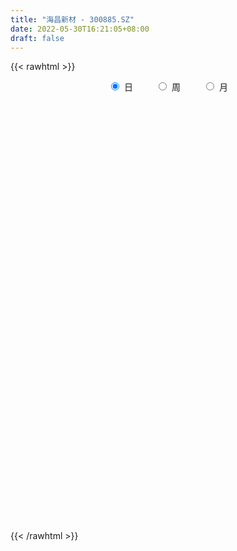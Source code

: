```yaml
---
title: "海昌新材 - 300885.SZ"
date: 2022-05-30T16:21:05+08:00
draft: false
---
```

{{< rawhtml >}}
    <div style="text-align: center">
        <label style="padding: 1rem;"><input style="margin-right: .5rem" type="radio" name="period" value="D" checked onclick="period_change(this)">日</label>
        <label style="padding: 1rem;"><input style="margin-right: .5rem" type="radio" name="period" value="W" onclick="period_change(this)">周</label>
        <label style="padding: 1rem;"><input style="margin-right: .5rem" type="radio" name="period" value="M" onclick="period_change(this)">月</label>
    </div>
    <div id="chart" style="height: 700px;"></div> 
    <script type="text/javascript">
        const D_v = [14914.97,15787.41,16368.07,21663.5,17522.64,21451.45,17972.42,21485.92,16282.93,19295.97,27379.12,45203.94,29227.22,25238.46,28874.88,41497.14,49296.21,49537.22,29734.56,65681.67,73199.0,46061.18,34445.62,112999.02,125122.51,67112.98,58809.9,66452.61,45857.03,43021.6,43571.71,33113.85,22261.9,38780.51,51759.97,35755.4,25607.77,27613.61,32249.36,18952.71,31758.5,19285.97,16812.59,14450.18,17725.01,33705.54,40111.17,21347.06,22007.6,15660.51,14227.4,22346.63,29008.56,25446.91,22896.51,46798.9,26299.6,24247.98,46588.21,54953.46,34058.71,41152.25,31411.61,39783.92,32065.9,50517.1,55456.4,68469.55,46825.72,64407.11,41790.1,33932.44,37266.27,30566.93,24138.6,18031.75,25904.43,36992.71,31867.02,26237.44,25905.47,20400.62,43603.27,16257.01,15376.0,19503.92,21238.1,21346.47,12796.96,12525.67,19370.85,10099.4,13577.4,7692.8,10257.09,10990.41,8966.8,8299.5,9261.97,8739.5,6821.81,8505.69,10796.38,8837.58,6394.14,9001.4,27793.74,19304.3,16060.0,7437.1,8668.9,11185.4,13948.9,14254.88,18604.41,14548.72,17860.74,16897.52,17422.21,24021.3,33854.3,21092.31,13329.62,15678.65,48503.12,40768.05,35703.89,69827.55,40489.21,25223.65,24271.13,21894.7,21862.8,30641.93,17565.47,19275.27,17315.57,11942.3,13279.6,10758.9,13314.8,15827.94,19329.27,12817.8,18028.24,11689.73,9775.97,6824.49,16379.41,14092.85,8325.65,7471.8,8324.38,10133.43,7066.8,13069.1,11026.8,8556.43,10617.56,17530.05,12815.67,9850.25,8756.18,17040.98,13142.2,15409.73,20969.7,19640.27,9337.15,6154.98,11104.02,5340.51,8648.75,8304.7,7698.01,7456.65,6266.64,6603.62,6230.74,4528.5,3837.03,4740.5,7244.35,3758.28,5072.42,6619.7,6818.84,11535.41,6352.04,6497.0,6208.8,4421.9,4679.9,3962.64,5672.24,8111.8,8348.8,5372.7,6333.2,4389.91,9539.9,9010.3,9027.81,4731.43,86160.61,97523.37,64803.86,64857.02,73989.29,58127.91,74050.7,117914.74,139322.95,85283.07,59381.46,56977.73,49500.89,35036.4,24634.71,33197.8,19687.6,28336.06,40338.97,49716.87,40885.54,32366.47,40954.37,45011.9,51239.24,34229.04,38088.94,85056.98,85484.84,68088.18,45666.41,47136.18,55600.81,43215.37,56791.78,45233.43,36827.97,26033.66,22518.79,36396.43,39150.02,52467.81,23486.6,35039.11,25376.99,20384.56]
const D_histogram = [0.0,-0.0168159544,-0.0224346543,0.0021317394,0.0175023311,0.0254658083,0.0289110354,0.0066544504,0.0060713666,0.0266966075,0.0460646679,0.1211773332,0.1547487965,0.1829852787,0.1441349366,0.0904135887,0.0103128696,-0.0894918346,-0.1567650194,-0.1452383954,-0.1066310342,-0.1046571442,-0.1200976063,0.0391141971,0.1272495042,0.1326698302,0.1185319631,0.140948252,0.1085941021,0.1044584837,0.0421921688,-0.0282036242,-0.0639726356,-0.1143079722,-0.0850137218,-0.0783141554,-0.073185675,-0.0540574636,-0.0630080337,-0.0750200141,-0.1051639426,-0.1324784956,-0.1632483385,-0.1617092356,-0.1380872383,-0.0795050647,-0.0340005812,-0.0357343137,-0.0611090701,-0.0940310701,-0.0941586654,-0.0998093269,-0.0465204299,-0.0154426909,0.0109494326,0.056200331,0.0635909265,0.0822974014,0.1169859173,0.1642461472,0.1732148441,0.1905799708,0.1639105454,0.1284515689,0.1025916313,0.0138620017,0.0059906153,0.0576990992,0.0905446091,0.1332259955,0.132350842,0.103147322,0.0826217118,0.0254927796,-0.0419733398,-0.0825089348,-0.0941772435,-0.0768744933,-0.0908762391,-0.1146617341,-0.1388146432,-0.1391897912,-0.1850343352,-0.2105407027,-0.2071682424,-0.1896499603,-0.1892848852,-0.2062149525,-0.196660137,-0.1806154249,-0.1930263057,-0.1924111158,-0.2064228633,-0.1816063823,-0.1325679295,-0.0864684492,-0.0610614751,-0.0184887758,0.0222065242,0.031697532,0.0469768679,0.0522062633,0.0480439414,0.0380973851,0.0404293678,0.0552781214,0.1025884421,0.1037134754,0.0756014869,0.0691391696,0.0737153794,0.060443217,0.0802443633,0.0951887327,0.1122725372,0.1260677824,0.1456875012,0.1513557423,0.1418299512,0.1511962499,0.1862589669,0.1895355041,0.1877483483,0.158087553,0.1895040451,0.2002750003,0.2013348908,0.2460691856,0.2514605816,0.220506998,0.1767893255,0.1366285595,0.1109316529,0.043185421,-0.0169076747,-0.0837124256,-0.1375017542,-0.1602677267,-0.1720878122,-0.1721744076,-0.1687535936,-0.1463046031,-0.1112280881,-0.0860637385,-0.0925943444,-0.1099368352,-0.1093029254,-0.1045312762,-0.1219329337,-0.1466241371,-0.1502794507,-0.1305473651,-0.1123627572,-0.0850153905,-0.0589658367,-0.0245203226,-0.0113170591,0.0006755449,-0.0099976901,0.0221707305,0.0469714267,0.0599396176,0.0681594393,0.0693387669,0.0790318284,0.0601111113,0.0662686306,0.0203751492,-0.014397763,-0.0391897492,-0.0818576099,-0.095405122,-0.1261298563,-0.1084847613,-0.0782139098,-0.044922506,-0.0187260944,-0.0118493735,-0.015864573,-0.0117563857,-0.0085589687,0.0020498591,0.0082363167,0.0136244231,0.0239996577,0.0179482945,0.0293381134,0.0204462711,0.0251717719,0.0199519987,0.0284465331,0.0353648025,0.0331107464,0.026311831,0.0096153131,-0.0236506317,-0.0593138985,-0.0704987483,-0.0663661851,-0.0743516713,-0.1094597688,-0.103401307,-0.0890254424,-0.0641796831,0.085181514,0.1448398194,0.1958707151,0.2140005989,0.2607418416,0.2512021347,0.2163782112,0.2838316949,0.3048556065,0.2563015398,0.2132852463,0.1171092427,0.0654789222,-0.0148390761,-0.0667421647,-0.1405032285,-0.1769800428,-0.1792653689,-0.1665542572,-0.1300331875,-0.1432457085,-0.1587611441,-0.1312381418,-0.1057204282,-0.1633941481,-0.1630670805,-0.1786302441,-0.1516270955,-0.0894415184,-0.0778215456,-0.0785434054,-0.0516843143,-0.0343552818,-0.0289350326,0.001349841,0.0079762981,-0.0031441379,-0.0062907424,-0.0048983924,0.0062970045,0.0332463542,0.0188036939,0.0174221726,0.0146871836,0.0086610583,0.0059736847]
const D_fast = [0.0,-0.021019943,-0.0322473064,-0.007147978,0.0125981965,0.0269281258,0.0376011117,0.0170081393,0.0179428972,0.0452422899,0.0761265174,0.1815335159,0.2537921784,0.3277749803,0.3249583723,0.2938404216,0.2163179199,0.094140257,-0.0123241826,-0.0371071575,-0.0251575548,-0.0493479509,-0.0948128145,0.0741775381,0.1941252213,0.2327130048,0.2482081285,0.3058614804,0.3006558561,0.3226348586,0.2709165858,0.1934698868,0.1417077165,0.0627953868,0.0708362068,0.0579572343,0.0447892959,0.0504031414,0.0257005629,-0.005066421,-0.0615013352,-0.121935512,-0.1935174396,-0.2324056456,-0.2433054578,-0.2045995505,-0.1675952122,-0.1782625232,-0.2189145471,-0.2753443147,-0.2990115762,-0.3296145695,-0.2879557799,-0.2607387137,-0.231609232,-0.1723082508,-0.1490199237,-0.1097390985,-0.0458041032,0.0425176635,0.0947900714,0.1598001908,0.1741084018,0.1707623175,0.1705502877,0.0852861586,0.0789124259,0.1450456847,0.2005273469,0.2765152321,0.3087277891,0.3053110996,0.3054409173,0.25468518,0.1767257256,0.115562897,0.0803502774,0.0784344042,0.0417135987,-0.0107373298,-0.0695938997,-0.1047664955,-0.1968696233,-0.2750111665,-0.3234307668,-0.3533249748,-0.400281121,-0.4687649264,-0.5083751452,-0.5374842893,-0.5981517465,-0.6456393355,-0.7112567989,-0.7318419135,-0.715945443,-0.691463075,-0.6813214697,-0.6433709644,-0.5971240333,-0.5797086424,-0.5526850896,-0.5344041283,-0.526555465,-0.5269776749,-0.5145383503,-0.4858700663,-0.4129126351,-0.385859233,-0.3950708498,-0.3842483746,-0.36124332,-0.3594046782,-0.3195424411,-0.2808008884,-0.2356489496,-0.1903367588,-0.1342951648,-0.0907879881,-0.0648562914,-0.0176909302,0.0639365285,0.1145969418,0.1597468731,0.169607966,0.2484004693,0.3092401746,0.3606337879,0.466885379,0.5351419205,0.5593150863,0.5597947452,0.553791119,0.5558271256,0.4988772491,0.4345572347,0.3468243774,0.2586596103,0.195826706,0.1409846675,0.0978544703,0.0590868858,0.0449597256,0.0522292185,0.0558776335,0.0261984415,-0.0186282581,-0.0453200797,-0.0666812495,-0.1145661404,-0.1759133781,-0.2171385543,-0.23004331,-0.2399493914,-0.2338558724,-0.2225477777,-0.1942323443,-0.1838583455,-0.1716968553,-0.1848695128,-0.1471584096,-0.1106148568,-0.0826617615,-0.0574020799,-0.0388880606,-0.009437042,-0.0133299813,0.0093946957,-0.0314049984,-0.0697773513,-0.1043667749,-0.167499038,-0.2048978306,-0.2671550291,-0.2766311244,-0.2659137503,-0.243852973,-0.222338085,-0.2184237074,-0.2264050503,-0.2252359593,-0.2241782846,-0.213056992,-0.2048114551,-0.196017243,-0.179642094,-0.1812063836,-0.1624820363,-0.1662623108,-0.1552438671,-0.1554756406,-0.1398694729,-0.1241100028,-0.1180863724,-0.1183073301,-0.1326000196,-0.1717786223,-0.2222703638,-0.2510799007,-0.2635388837,-0.2901122877,-0.3525853275,-0.3723771925,-0.3802576885,-0.3714568499,-0.2008002743,-0.104932014,-0.0049334396,0.0666965939,0.1786232971,0.2318841238,0.2511547531,0.3895661606,0.4868039737,0.502325292,0.5126303101,0.4457316171,0.4104710272,0.3264432599,0.2578546301,0.1489677591,0.0682459342,0.0211442658,-0.0077831868,-0.0037704139,-0.052794362,-0.1080000837,-0.1132866167,-0.1141990103,-0.2127212672,-0.2531609697,-0.3133816943,-0.3242853196,-0.2844601221,-0.2922955357,-0.3126532469,-0.2987152343,-0.2899750223,-0.2917885312,-0.2611661974,-0.2525456657,-0.2644521362,-0.2691714264,-0.2690036745,-0.2562340264,-0.2209730882,-0.230714825,-0.2277408032,-0.2268039963,-0.230664857,-0.2318588094]
const D_slow = [0.0,-0.0042039886,-0.0098126522,-0.0092797173,-0.0049041346,0.0014623175,0.0086900763,0.0103536889,0.0118715306,0.0185456825,0.0300618494,0.0603561827,0.0990433819,0.1447897015,0.1808234357,0.2034268329,0.2060050503,0.1836320916,0.1444408368,0.1081312379,0.0814734794,0.0553091933,0.0252847917,0.035063341,0.0668757171,0.1000431746,0.1296761654,0.1649132284,0.1920617539,0.2181763749,0.2287244171,0.221673511,0.2056803521,0.1771033591,0.1558499286,0.1362713897,0.117974971,0.1044606051,0.0887085966,0.0699535931,0.0436626075,0.0105429836,-0.0302691011,-0.07069641,-0.1052182195,-0.1250944857,-0.133594631,-0.1425282095,-0.157805477,-0.1813132445,-0.2048529109,-0.2298052426,-0.2414353501,-0.2452960228,-0.2425586646,-0.2285085819,-0.2126108502,-0.1920364999,-0.1627900205,-0.1217284837,-0.0784247727,-0.03077978,0.0101978563,0.0423107486,0.0679586564,0.0714241568,0.0729218107,0.0873465855,0.1099827377,0.1432892366,0.1763769471,0.2021637776,0.2228192056,0.2291924004,0.2186990655,0.1980718318,0.1745275209,0.1553088976,0.1325898378,0.1039244043,0.0692207435,0.0344232957,-0.0118352881,-0.0644704638,-0.1162625244,-0.1636750145,-0.2109962358,-0.2625499739,-0.3117150082,-0.3568688644,-0.4051254408,-0.4532282198,-0.5048339356,-0.5502355312,-0.5833775135,-0.6049946258,-0.6202599946,-0.6248821885,-0.6193305575,-0.6114061745,-0.5996619575,-0.5866103917,-0.5745994063,-0.56507506,-0.5549677181,-0.5411481877,-0.5155010772,-0.4895727084,-0.4706723367,-0.4533875442,-0.4349586994,-0.4198478952,-0.3997868043,-0.3759896212,-0.3479214869,-0.3164045412,-0.2799826659,-0.2421437304,-0.2066862426,-0.1688871801,-0.1223224384,-0.0749385623,-0.0280014753,0.011520413,0.0588964243,0.1089651743,0.159298897,0.2208161934,0.2836813388,0.3388080883,0.3830054197,0.4171625596,0.4448954728,0.455691828,0.4514649094,0.430536803,0.3961613644,0.3560944327,0.3130724797,0.2700288778,0.2278404794,0.1912643286,0.1634573066,0.141941372,0.1187927859,0.0913085771,0.0639828458,0.0378500267,0.0073667933,-0.029289241,-0.0668591036,-0.0994959449,-0.1275866342,-0.1488404818,-0.163581941,-0.1697120217,-0.1725412864,-0.1723724002,-0.1748718227,-0.1693291401,-0.1575862834,-0.142601379,-0.1255615192,-0.1082268275,-0.0884688704,-0.0734410926,-0.0568739349,-0.0517801476,-0.0553795884,-0.0651770257,-0.0856414281,-0.1094927086,-0.1410251727,-0.168146363,-0.1876998405,-0.198930467,-0.2036119906,-0.206574334,-0.2105404772,-0.2134795736,-0.2156193158,-0.2151068511,-0.2130477719,-0.2096416661,-0.2036417517,-0.1991546781,-0.1918201497,-0.1867085819,-0.180415639,-0.1754276393,-0.168316006,-0.1594748054,-0.1511971188,-0.144619161,-0.1422153328,-0.1481279907,-0.1629564653,-0.1805811524,-0.1971726987,-0.2157606165,-0.2431255587,-0.2689758854,-0.291232246,-0.3072771668,-0.2859817883,-0.2497718335,-0.2008041547,-0.147304005,-0.0821185446,-0.0193180109,0.0347765419,0.1057344656,0.1819483673,0.2460237522,0.2993450638,0.3286223745,0.344992105,0.341282336,0.3245967948,0.2894709877,0.245225977,0.2004096348,0.1587710705,0.1262627736,0.0904513465,0.0507610604,0.017951525,-0.0084785821,-0.0493271191,-0.0900938892,-0.1347514502,-0.1726582241,-0.1950186037,-0.2144739901,-0.2341098415,-0.24703092,-0.2556197405,-0.2628534986,-0.2625160384,-0.2605219638,-0.2613079983,-0.2628806839,-0.264105282,-0.2625310309,-0.2542194424,-0.2495185189,-0.2451629758,-0.2414911799,-0.2393259153,-0.2378324941]
const D_data = [['2021-05-19', 13.0521, 13.2058, 13.0332, 13.4253],['2021-05-20', 13.2685, 12.9423, 12.8921, 13.2685],['2021-05-21', 12.9862, 13.005, 12.6098, 13.0772],['2021-05-24', 13.0489, 13.4253, 12.8607, 13.5414],['2021-05-25', 13.4253, 13.4253, 13.1838, 13.6261],['2021-05-26', 13.4881, 13.4128, 13.3312, 13.8959],['2021-05-27', 13.5194, 13.4097, 13.2936, 13.6543],['2021-05-28', 13.4159, 13.0521, 12.9046, 13.5414],['2021-05-31', 13.1744, 13.2685, 12.8764, 13.2685],['2021-06-01', 13.1587, 13.6041, 13.0427, 13.6449],['2021-06-02', 13.6951, 13.7296, 13.3312, 13.9429],['2021-06-03', 13.7484, 14.7585, 13.739, 15.3011],['2021-06-04', 14.4762, 14.655, 14.426, 15.0251],['2021-06-07', 14.655, 14.909, 14.5013, 15.1129],['2021-06-08', 14.9247, 14.1939, 14.0527, 15.0251],['2021-06-09', 14.193, 13.8779, 13.5991, 14.4173],['2021-06-10', 13.8052, 13.2537, 13.2477, 14.0294],['2021-06-11', 13.2537, 12.5144, 12.375, 13.387],['2021-06-15', 12.5507, 12.3932, 12.2962, 12.8356],['2021-06-16', 12.478, 13.1264, 12.3144, 13.6416],['2021-06-17', 13.3325, 13.5143, 13.1507, 14.1567],['2021-06-18', 13.0295, 13.0901, 12.9386, 13.2961],['2021-06-21', 12.981, 12.7507, 12.6113, 13.0598],['2021-06-22', 12.8477, 15.3021, 12.7568, 15.3021],['2021-06-23', 15.393, 15.1566, 14.9203, 16.1202],['2021-06-24', 15.3506, 14.49, 14.4233, 15.4233],['2021-06-25', 14.9445, 14.3385, 14.284, 15.1506],['2021-06-28', 14.2415, 14.9445, 13.9991, 15.193],['2021-06-29', 14.6657, 14.3567, 14.284, 14.7809],['2021-06-30', 14.3567, 14.7263, 14.3567, 15.2718],['2021-07-01', 14.8051, 13.9082, 13.7931, 15.0051],['2021-07-02', 13.787, 13.484, 13.3325, 14.0294],['2021-07-05', 13.4719, 13.6234, 13.3507, 13.787],['2021-07-06', 13.6719, 13.1628, 12.8719, 13.6719],['2021-07-07', 13.2113, 14.0476, 13.0901, 14.2052],['2021-07-08', 13.9022, 13.8173, 13.5628, 13.9022],['2021-07-09', 13.6719, 13.787, 13.6113, 14.0476],['2021-07-12', 13.8961, 13.9931, 13.6416, 14.0052],['2021-07-13', 13.9688, 13.6355, 13.4052, 13.9688],['2021-07-14', 13.5749, 13.4961, 13.3325, 13.7264],['2021-07-15', 13.3507, 13.0901, 12.6113, 13.3992],['2021-07-16', 13.0355, 12.878, 12.7871, 13.181],['2021-07-19', 12.878, 12.5568, 12.4962, 12.878],['2021-07-20', 12.3689, 12.7447, 12.3568, 12.8295],['2021-07-21', 12.9083, 12.9568, 12.7022, 13.0901],['2021-07-22', 12.9143, 13.5143, 12.9143, 13.5446],['2021-07-23', 13.9203, 13.5688, 12.9931, 14.0658],['2021-07-26', 13.1871, 13.0477, 12.9568, 13.4113],['2021-07-27', 12.9386, 12.6174, 12.575, 13.0901],['2021-07-28', 12.4477, 12.278, 11.9568, 12.6356],['2021-07-29', 12.3629, 12.4962, 12.2841, 12.6416],['2021-07-30', 12.3689, 12.3023, 12.0477, 12.5568],['2021-08-02', 12.2417, 13.078, 12.1508, 13.1871],['2021-08-03', 12.9446, 12.9689, 12.9446, 13.3264],['2021-08-04', 12.9689, 13.0295, 12.9143, 13.2598],['2021-08-05', 13.078, 13.4537, 13.078, 14.2355],['2021-08-06', 13.1628, 13.1386, 12.9689, 13.387],['2021-08-09', 13.0355, 13.381, 12.8901, 13.3931],['2021-08-10', 13.2416, 13.781, 13.2416, 14.1021],['2021-08-11', 13.7022, 14.2537, 13.7022, 14.3021],['2021-08-12', 14.2173, 14.0476, 13.8537, 14.3021],['2021-08-13', 13.8961, 14.3627, 13.7567, 14.5142],['2021-08-16', 14.4476, 13.9264, 13.9203, 14.5082],['2021-08-17', 13.9385, 13.7688, 13.7567, 14.5264],['2021-08-18', 13.781, 13.8234, 13.4476, 14.0961],['2021-08-19', 13.7628, 12.781, 12.575, 13.8113],['2021-08-20', 12.775, 13.5507, 12.5144, 14.2173],['2021-08-23', 13.7749, 14.4536, 13.5931, 14.6718],['2021-08-24', 14.4536, 14.5203, 14.2718, 14.7263],['2021-08-25', 14.4052, 14.9566, 14.2052, 15.1324],['2021-08-26', 14.8839, 14.6536, 14.4718, 15.0294],['2021-08-27', 14.4839, 14.3385, 14.1264, 14.69],['2021-08-30', 14.4173, 14.4173, 13.9143, 14.7324],['2021-08-31', 14.2294, 13.8234, 13.6052, 14.29],['2021-09-01', 13.9809, 13.381, 13.1871, 13.9809],['2021-09-02', 13.3931, 13.4052, 13.2295, 13.7385],['2021-09-03', 13.4719, 13.581, 13.3749, 13.9991],['2021-09-06', 13.587, 13.9143, 12.775, 13.9264],['2021-09-07', 13.6961, 13.484, 13.3325, 13.9385],['2021-09-08', 13.5325, 13.1931, 13.1325, 13.684],['2021-09-09', 13.1264, 12.9689, 12.775, 13.1507],['2021-09-10', 12.9507, 13.0961, 12.8477, 13.4658],['2021-09-13', 12.878, 12.272, 12.1205, 12.8962],['2021-09-14', 12.272, 12.1689, 12.1508, 12.381],['2021-09-15', 12.2659, 12.2901, 12.1265, 12.4477],['2021-09-16', 12.2901, 12.3447, 12.278, 12.8234],['2021-09-17', 12.3507, 11.9992, 11.9629, 12.4538],['2021-09-22', 11.8841, 11.5447, 11.4538, 11.8841],['2021-09-23', 11.5447, 11.6538, 11.4538, 11.6962],['2021-09-24', 11.6538, 11.6053, 11.5872, 11.872],['2021-09-27', 11.6114, 11.0539, 10.9387, 11.6175],['2021-09-28', 11.0539, 10.969, 10.9205, 11.1387],['2021-09-29', 10.969, 10.5206, 10.5145, 10.969],['2021-09-30', 10.5569, 10.8054, 10.5569, 10.9387],['2021-10-08', 10.866, 11.1023, 10.866, 11.169],['2021-10-11', 11.1629, 11.1508, 10.872, 11.3387],['2021-10-12', 11.1811, 10.9387, 10.7084, 11.1811],['2021-10-13', 10.9751, 11.2175, 10.8963, 11.266],['2021-10-14', 11.2175, 11.3326, 11.1023, 11.4235],['2021-10-15', 11.2114, 11.0114, 10.9993, 11.3326],['2021-10-18', 11.0114, 11.0963, 10.8599, 11.1084],['2021-10-19', 11.0963, 10.9811, 10.9508, 11.2054],['2021-10-20', 11.0599, 10.8236, 10.7024, 11.0599],['2021-10-21', 10.8842, 10.666, 10.5751, 10.8842],['2021-10-22', 10.666, 10.7508, 10.6054, 10.7751],['2021-10-25', 10.8054, 10.9145, 10.5812, 10.9205],['2021-10-26', 10.9084, 11.4781, 10.8599, 11.4841],['2021-10-27', 11.4841, 11.0417, 10.9751, 11.5023],['2021-10-28', 11.0296, 10.6054, 10.5812, 11.1872],['2021-10-29', 10.5751, 10.7751, 10.5327, 10.8296],['2021-11-01', 10.7508, 10.9023, 10.7508, 11.0175],['2021-11-02', 10.9023, 10.6478, 10.6054, 11.0296],['2021-11-03', 10.6054, 11.0781, 10.6054, 11.1266],['2021-11-04', 11.1448, 11.1266, 10.9448, 11.1872],['2021-11-05', 11.1326, 11.272, 10.9569, 11.3205],['2021-11-08', 11.272, 11.3629, 11.0781, 11.4417],['2021-11-09', 11.3629, 11.5932, 11.2538, 11.6296],['2021-11-10', 11.5872, 11.569, 11.3447, 11.6053],['2021-11-11', 11.5872, 11.4538, 11.4114, 11.7871],['2021-11-12', 11.4659, 11.7811, 11.4053, 11.9083],['2021-11-15', 11.7932, 12.3386, 11.7023, 12.4053],['2021-11-16', 12.3447, 12.1811, 12.0841, 12.3932],['2021-11-17', 12.1205, 12.2659, 12.0598, 12.2901],['2021-11-18', 12.2538, 11.9689, 11.8538, 12.2538],['2021-11-19', 11.9689, 12.884, 11.9629, 13.1931],['2021-11-22', 13.0901, 12.9083, 12.5447, 13.1386],['2021-11-23', 12.9931, 12.9992, 12.8659, 13.2598],['2021-11-24', 12.884, 13.8779, 12.884, 14.1809],['2021-11-25', 13.6234, 13.7567, 13.4537, 13.987],['2021-11-26', 13.6052, 13.4658, 13.387, 13.7143],['2021-11-29', 13.2052, 13.3143, 13.0295, 13.5507],['2021-11-30', 13.2961, 13.3143, 13.084, 13.5264],['2021-12-01', 13.1931, 13.4779, 13.1143, 13.5385],['2021-12-02', 13.4779, 12.8234, 12.8113, 13.5628],['2021-12-03', 12.8962, 12.6477, 12.6416, 13.0477],['2021-12-06', 12.5447, 12.2417, 12.1811, 12.7871],['2021-12-07', 12.2477, 12.0477, 11.9205, 12.4053],['2021-12-08', 12.0114, 12.1629, 11.8296, 12.2598],['2021-12-09', 12.1629, 12.1205, 12.0235, 12.2659],['2021-12-10', 12.1205, 12.1386, 11.9992, 12.3023],['2021-12-13', 12.1689, 12.0902, 12.078, 12.4113],['2021-12-14', 12.1083, 12.3023, 11.9508, 12.375],['2021-12-15', 12.2477, 12.5386, 12.2295, 12.6053],['2021-12-16', 12.5325, 12.5204, 12.4295, 12.6235],['2021-12-17', 12.5628, 12.1205, 12.0598, 12.5628],['2021-12-20', 12.0598, 11.8538, 11.8296, 12.272],['2021-12-21', 11.8477, 11.9568, 11.8174, 12.078],['2021-12-22', 11.9144, 11.9447, 11.878, 12.0902],['2021-12-23', 11.9447, 11.5447, 11.5265, 11.9447],['2021-12-24', 11.575, 11.2296, 11.0902, 11.6296],['2021-12-27', 11.3023, 11.2902, 11.2417, 11.369],['2021-12-28', 11.3326, 11.5023, 11.266, 11.5447],['2021-12-29', 11.5265, 11.472, 11.4175, 11.6175],['2021-12-30', 11.5144, 11.6114, 11.5144, 11.7568],['2021-12-31', 11.6296, 11.6599, 11.5629, 11.7387],['2022-01-04', 11.8053, 11.872, 11.6962, 11.9871],['2022-01-05', 11.8538, 11.6962, 11.5569, 11.9265],['2022-01-06', 11.672, 11.7205, 11.5932, 11.8356],['2022-01-07', 11.7326, 11.4114, 11.375, 11.8114],['2022-01-10', 11.5205, 11.9871, 11.4235, 12.0356],['2022-01-11', 11.9568, 12.0538, 11.8841, 12.0962],['2022-01-12', 12.1083, 12.0295, 11.9811, 12.2053],['2022-01-13', 12.0235, 12.0598, 11.9508, 12.1811],['2022-01-14', 12.0477, 12.0356, 11.9144, 12.3144],['2022-01-17', 12.2841, 12.2174, 12.0174, 12.2841],['2022-01-18', 12.2417, 11.878, 11.769, 12.2901],['2022-01-19', 12.3568, 12.1992, 11.9447, 12.3629],['2022-01-20', 12.1629, 11.4659, 11.4538, 12.1689],['2022-01-21', 11.4417, 11.3811, 11.2841, 11.5993],['2022-01-24', 11.3811, 11.3144, 11.2902, 11.4781],['2022-01-25', 11.3144, 10.8478, 10.8296, 11.3811],['2022-01-26', 10.8478, 10.9751, 10.8478, 11.0296],['2022-01-27', 11.1326, 10.5327, 10.5327, 11.1326],['2022-01-28', 10.5751, 10.9872, 10.5751, 11.0054],['2022-02-07', 11.0357, 11.1751, 10.8842, 11.2296],['2022-02-08', 11.1751, 11.3084, 11.0054, 11.4114],['2022-02-09', 11.3447, 11.3266, 11.2235, 11.3629],['2022-02-10', 11.369, 11.1326, 11.0781, 11.3872],['2022-02-11', 11.1266, 10.9629, 10.9145, 11.1266],['2022-02-14', 10.9629, 11.0236, 10.8478, 11.1751],['2022-02-15', 11.0236, 10.9932, 10.8539, 11.1872],['2022-02-16', 11.1084, 11.0902, 11.0296, 11.1569],['2022-02-17', 11.0902, 11.0539, 11.0296, 11.2235],['2022-02-18', 10.9448, 11.0539, 10.9084, 11.0842],['2022-02-21', 10.9993, 11.1448, 10.9993, 11.1932],['2022-02-22', 11.1387, 10.9387, 10.8963, 11.1448],['2022-02-23', 11.3144, 11.1629, 11.0175, 11.3144],['2022-02-24', 11.1084, 10.9084, 10.8296, 11.2599],['2022-02-25', 10.9872, 11.0599, 10.9872, 11.1932],['2022-02-28', 10.9932, 10.9266, 10.7933, 11.1326],['2022-03-01', 10.9266, 11.1023, 10.8781, 11.1448],['2022-03-02', 11.1023, 11.1266, 10.969, 11.1326],['2022-03-03', 11.1448, 11.0296, 10.9751, 11.1751],['2022-03-04', 11.0054, 10.9508, 10.9205, 11.1023],['2022-03-07', 10.9508, 10.7569, 10.7327, 10.9508],['2022-03-08', 10.7569, 10.3872, 10.2842, 10.9084],['2022-03-09', 10.4296, 10.1145, 9.6964, 10.569],['2022-03-10', 10.3084, 10.2175, 10.1933, 10.3993],['2022-03-11', 10.2236, 10.3084, 9.9266, 10.3569],['2022-03-14', 10.1872, 10.06, 10.06, 10.2903],['2022-03-15', 10.0539, 9.4964, 9.4297, 10.1751],['2022-03-16', 9.8297, 9.8115, 9.5146, 9.8479],['2022-03-17', 10.0115, 9.8539, 9.7873, 10.0903],['2022-03-18', 10.066, 9.9873, 9.9085, 10.0903],['2022-03-21', 10.1145, 11.9871, 9.9812, 11.9871],['2022-03-22', 12.2538, 11.4841, 11.4417, 12.5447],['2022-03-23', 11.5932, 11.7811, 11.1448, 11.9023],['2022-03-24', 11.5144, 11.6962, 11.4599, 12.3932],['2022-03-25', 11.7326, 12.4053, 11.6235, 12.4235],['2022-03-28', 12.1205, 11.9992, 11.9326, 12.6053],['2022-03-29', 12.2477, 11.7508, 11.6356, 13.0295],['2022-03-30', 11.7871, 13.3325, 11.7023, 13.6355],['2022-03-31', 13.078, 13.2477, 12.775, 14.2355],['2022-04-01', 13.0416, 12.5568, 12.4235, 13.2113],['2022-04-06', 12.3083, 12.6053, 12.1265, 12.6416],['2022-04-07', 12.4416, 11.7387, 11.6962, 12.4416],['2022-04-08', 11.8356, 12.0174, 11.4417, 12.2417],['2022-04-11', 11.5144, 11.369, 11.3144, 11.7387],['2022-04-12', 11.375, 11.3811, 10.9569, 11.4841],['2022-04-13', 11.3811, 10.7266, 10.5206, 11.3811],['2022-04-14', 10.8114, 10.8054, 10.666, 10.969],['2022-04-15', 10.7387, 11.0175, 10.5327, 11.0175],['2022-04-18', 11.272, 11.1205, 10.7145, 11.3811],['2022-04-19', 11.3326, 11.4538, 11.1993, 11.6781],['2022-04-20', 11.1811, 10.7993, 10.6357, 11.3084],['2022-04-21', 10.9023, 10.5812, 10.5206, 11.0175],['2022-04-22', 10.466, 11.0417, 10.466, 11.1569],['2022-04-25', 10.969, 11.066, 10.7872, 11.2417],['2022-04-26', 11.1023, 9.8236, 9.5812, 11.2417],['2022-04-27', 9.7873, 10.2539, 9.1025, 10.2539],['2022-04-28', 9.963, 9.86, 9.3388, 10.1569],['2022-04-29', 10.4, 10.27, 10.01, 11.83],['2022-05-05', 10.3, 10.83, 9.68, 10.85],['2022-05-06', 10.55, 10.3, 10.3, 11.07],['2022-05-09', 10.3, 10.08, 9.93, 10.45],['2022-05-10', 9.98, 10.41, 9.7, 10.44],['2022-05-11', 10.4, 10.34, 10.21, 10.66],['2022-05-12', 10.6, 10.19, 10.06, 10.64],['2022-05-13', 10.24, 10.55, 10.13, 10.55],['2022-05-16', 10.47, 10.32, 10.19, 10.64],['2022-05-17', 10.31, 10.05, 9.85, 10.36],['2022-05-18', 10.02, 10.07, 10.02, 10.17],['2022-05-19', 9.88, 10.08, 9.86, 10.11],['2022-05-20', 10.2, 10.2, 10.12, 10.37],['2022-05-23', 10.21, 10.48, 10.21, 10.49],['2022-05-24', 10.41, 9.98, 9.98, 10.69],['2022-05-25', 9.98, 10.08, 9.92, 10.11],['2022-05-26', 10.1, 10.03, 9.66, 10.15],['2022-05-27', 10.03, 9.94, 9.81, 10.12],['2022-05-30', 9.94, 9.93, 9.77, 10.01]]
const W_v = [223626.98,457903.1899999999,218587.57,81325.57,30020.19,229497.87,318203.29,427399.38,180071.79,122074.45,114639.92,76719.75,92723.11,122561.92,79549.82,71509.49,46279.03,79005.22,86191.96,193174.86,96935.25,90922.46,26780.89,19283.89,55840.11,79636.12,87248.0,92380.38,103949.11,48599.51,73540.86,78008.37,67820.12,253723.47,65550.07,138497.79,96100.68,100095.93,137389.18,194443.91,214676.41,398490.03,232016.8,174165.55,129860.15,122804.49,95589.2,150450.48,201000.61,209234.93,255424.92,135907.98,141403.26,115978.3,46669.1,50740.45,10257.09,46258.18,41355.6,79596.54,66662.49,90750.49,132458.0,212012.35,116236.03,72571.64,79318.05,58762.45,41322.06,43269.89,65993.13,78499.05,39552.96,34255.66,24108.66,36398.41,25770.24,33838.74,36699.35,387334.15,474699.37,165860.08,140892.57,204262.22,253626.1,153573.02,248410.55,167010.28,175520.53,20384.56]
const W_histogram = [0.0,-0.0096109402,-0.0959789082,-0.2054929515,-0.2228179457,-0.1591253187,0.0352450079,0.0894667417,0.1454821401,0.0902510917,0.0336445223,-0.05496743,-0.057775708,-0.0964058059,-0.1942744279,-0.2958812639,-0.3613982317,-0.4532860206,-0.4071190417,-0.3601854768,-0.3402378385,-0.3660968957,-0.3680352375,-0.3007906417,-0.2360616635,-0.1325281261,-0.1064817443,-0.0074169072,0.0323508377,0.0456020941,0.101289327,0.1580053869,0.1720001994,0.2713880057,0.3974547083,0.4994988642,0.5147384279,0.5054307296,0.5793607503,0.4613651222,0.4015561171,0.4233675618,0.3600266256,0.3196826357,0.2177919549,0.184265385,0.0700153422,0.0451947709,0.102373477,0.0777778643,0.1051352624,0.0647646209,0.0013087355,-0.1123494644,-0.206395467,-0.3086584318,-0.3400121271,-0.3492511871,-0.3541787388,-0.3371567128,-0.2763407632,-0.1898552913,-0.053486724,0.0738654578,0.0993836301,0.0792296562,0.062659663,-0.0066382053,-0.021021148,-0.0435020204,-0.0140872087,-0.0352586997,-0.0703156158,-0.0884906338,-0.087571776,-0.0799583224,-0.0757111075,-0.1076578312,-0.1398655249,0.0045733358,0.1075059522,0.1346907092,0.0832780839,0.0504631388,-0.0198824213,-0.0588558762,-0.0619488199,-0.0805398215,-0.1019429782,-0.1077999859]
const W_fast = [0.0,-0.0120136752,-0.1223763703,-0.2832636514,-0.3562931321,-0.3323818348,-0.1292002561,-0.0526118369,0.0397740965,0.007105821,-0.0410896178,-0.1434434276,-0.1606956326,-0.223427182,-0.369864411,-0.5454415629,-0.7013080886,-0.9065173827,-0.9621301643,-1.0052429685,-1.0703547898,-1.187738071,-1.2816852222,-1.2896382868,-1.2839247244,-1.2135232186,-1.2140972728,-1.1168866626,-1.0690312083,-1.0443794283,-0.9633698637,-0.867152457,-0.8101575947,-0.642922787,-0.4174924073,-0.1905735354,-0.0466493647,0.0704006194,0.2891708277,0.2865164801,0.3270965043,0.4547498395,0.4814155597,0.5209922287,0.4735495366,0.486089313,0.3893431058,0.3758212271,0.4585933025,0.4534421558,0.5070833696,0.4829038834,0.4197751818,0.2780296158,0.1323847465,-0.0470428263,-0.1633995533,-0.2599514101,-0.3534236465,-0.4206907987,-0.4289600399,-0.3899383908,-0.2669415046,-0.1211229584,-0.0707588785,-0.0711054383,-0.0720105158,-0.1429679354,-0.1626061651,-0.1959625426,-0.170069533,-0.200055699,-0.252691519,-0.2929891955,-0.3139632816,-0.3263394086,-0.3410199707,-0.3998811521,-0.467055227,-0.3214730324,-0.191663928,-0.1308064937,-0.161399598,-0.1815987583,-0.2569149238,-0.3106023477,-0.3291824964,-0.3679084534,-0.4147973547,-0.4476043588]
const W_slow = [0.0,-0.002402735,-0.0263974621,-0.0777707,-0.1334751864,-0.1732565161,-0.1644452641,-0.1420785786,-0.1057080436,-0.0831452707,-0.0747341401,-0.0884759976,-0.1029199246,-0.1270213761,-0.1755899831,-0.249560299,-0.339909857,-0.4532313621,-0.5550111225,-0.6450574917,-0.7301169513,-0.8216411753,-0.9136499847,-0.9888476451,-1.0478630609,-1.0809950925,-1.1076155285,-1.1094697554,-1.1013820459,-1.0899815224,-1.0646591907,-1.0251578439,-0.9821577941,-0.9143107927,-0.8149471156,-0.6900723995,-0.5613877926,-0.4350301102,-0.2901899226,-0.1748486421,-0.0744596128,0.0313822777,0.1213889341,0.201309593,0.2557575817,0.301823928,0.3193277635,0.3306264563,0.3562198255,0.3756642916,0.4019481072,0.4181392624,0.4184664463,0.3903790802,0.3387802134,0.2616156055,0.1766125737,0.089299777,0.0007550923,-0.0835340859,-0.1526192767,-0.2000830995,-0.2134547805,-0.1949884161,-0.1701425086,-0.1503350945,-0.1346701788,-0.1363297301,-0.1415850171,-0.1524605222,-0.1559823244,-0.1647969993,-0.1823759032,-0.2044985617,-0.2263915057,-0.2463810863,-0.2653088631,-0.2922233209,-0.3271897021,-0.3260463682,-0.2991698801,-0.2654972029,-0.2446776819,-0.2320618972,-0.2370325025,-0.2517464715,-0.2672336765,-0.2873686319,-0.3128543764,-0.3398043729]
const W_data = [['2020-09-11', 25.0941, 14.8557, 12.5502, 25.0941],['2020-09-18', 13.8018, 14.7051, 12.9893, 18.1932],['2020-09-25', 14.4542, 13.4379, 13.394, 14.7365],['2020-09-30', 13.3971, 12.4875, 12.2898, 13.4818],['2020-10-09', 12.6882, 13.1117, 12.6412, 13.1744],['2020-10-16', 13.1211, 14.0778, 13.0301, 15.5552],['2020-10-23', 13.9743, 16.3425, 13.5665, 17.4937],['2020-10-30', 16.3457, 15.2886, 15.0565, 19.611],['2020-11-06', 15.2635, 15.687, 15.2478, 16.7346],['2020-11-13', 15.7152, 14.3758, 14.0245, 15.9442],['2020-11-20', 14.4322, 14.0935, 14.0935, 15.1412],['2020-11-27', 14.0997, 13.2779, 13.2309, 14.1405],['2020-12-04', 13.1274, 14.0464, 13.0678, 14.1625],['2020-12-11', 14.0464, 13.4065, 12.9172, 14.426],['2020-12-18', 13.4285, 12.155, 12.0169, 13.5759],['2020-12-25', 12.1455, 11.3394, 11.0885, 12.3588],['2020-12-31', 11.1826, 11.032, 10.7497, 11.2986],['2021-01-08', 11.0571, 9.8902, 9.724, 11.5997],['2021-01-15', 9.9122, 11.079, 8.8174, 11.079],['2021-01-22', 12.1048, 10.9473, 10.9097, 12.9203],['2021-01-29', 10.8281, 10.4109, 10.0376, 11.192],['2021-02-05', 10.3137, 9.426, 9.4103, 11.1041],['2021-02-10', 9.2629, 9.2315, 8.9994, 9.4981],['2021-02-19', 9.3507, 9.8714, 9.3507, 9.8745],['2021-02-26', 9.7836, 9.8369, 9.5358, 10.3074],['2021-03-05', 9.8965, 10.4799, 9.6926, 11.2923],['2021-03-12', 10.2321, 9.6079, 9.288, 10.7277],['2021-03-19', 9.3789, 10.6587, 9.357, 10.6587],['2021-03-26', 10.7026, 10.1443, 9.8651, 11.2735],['2021-04-02', 10.1568, 9.8306, 9.6675, 10.1882],['2021-04-09', 9.7647, 10.4548, 9.7647, 10.665],['2021-04-16', 10.4486, 10.7277, 10.0063, 10.9003],['2021-04-23', 10.7591, 10.3733, 10.3199, 10.963],['2021-04-30', 11.308, 11.7942, 11.1857, 14.1092],['2021-05-07', 11.8601, 12.8858, 11.6782, 13.4881],['2021-05-14', 12.7039, 13.4567, 12.4718, 13.6763],['2021-05-21', 13.3218, 13.005, 12.6098, 13.6386],['2021-05-28', 13.0489, 13.0521, 12.8607, 13.8959],['2021-06-04', 13.1744, 14.655, 12.8764, 15.3011],['2021-06-11', 14.655, 12.5144, 12.375, 15.1129],['2021-06-18', 12.5507, 13.0901, 12.2962, 14.1567],['2021-06-25', 12.981, 14.3385, 12.6113, 16.1202],['2021-07-02', 14.2415, 13.484, 13.3325, 15.2718],['2021-07-09', 13.4719, 13.787, 12.8719, 14.2052],['2021-07-16', 13.8961, 12.878, 12.6113, 14.0052],['2021-07-23', 12.878, 13.5688, 12.3568, 14.0658],['2021-07-30', 13.1871, 12.3023, 11.9568, 13.4113],['2021-08-06', 12.2417, 13.1386, 12.1508, 14.2355],['2021-08-13', 13.0355, 14.3627, 12.8901, 14.5142],['2021-08-20', 14.4476, 13.5507, 12.5144, 14.5264],['2021-08-27', 13.7749, 14.3385, 13.5931, 15.1324],['2021-09-03', 14.4173, 13.581, 13.1871, 14.7324],['2021-09-10', 13.587, 13.0961, 12.775, 13.9385],['2021-09-17', 12.878, 11.9992, 11.9629, 12.8962],['2021-09-24', 11.8841, 11.6053, 11.4538, 11.8841],['2021-09-30', 11.6114, 10.8054, 10.5145, 11.6175],['2021-10-08', 10.866, 11.1023, 10.866, 11.169],['2021-10-15', 11.1629, 11.0114, 10.7084, 11.4235],['2021-10-22', 11.0114, 10.7508, 10.5751, 11.2054],['2021-10-29', 10.8054, 10.7751, 10.5327, 11.5023],['2021-11-05', 10.7508, 11.272, 10.6054, 11.3205],['2021-11-12', 11.272, 11.7811, 11.0781, 11.9083],['2021-11-19', 11.7932, 12.884, 11.7023, 13.1931],['2021-11-26', 13.0901, 13.4658, 12.5447, 14.1809],['2021-12-03', 13.2052, 12.6477, 12.6416, 13.5628],['2021-12-10', 12.5447, 12.1386, 11.8296, 12.7871],['2021-12-17', 12.1689, 12.1205, 11.9508, 12.6235],['2021-12-24', 12.0598, 11.2296, 11.0902, 12.272],['2021-12-31', 11.3023, 11.6599, 11.2417, 11.7568],['2022-01-07', 11.8053, 11.4114, 11.375, 11.9871],['2022-01-14', 11.5205, 12.0356, 11.4235, 12.3144],['2022-01-21', 12.2841, 11.3811, 11.2841, 12.3629],['2022-01-28', 11.3811, 10.9872, 10.5327, 11.4781],['2022-02-11', 11.0357, 10.9629, 10.8842, 11.4114],['2022-02-18', 10.9629, 11.0539, 10.8478, 11.2235],['2022-02-25', 10.9993, 11.0599, 10.8296, 11.3144],['2022-03-04', 10.9932, 10.9508, 10.7933, 11.1751],['2022-03-11', 10.9508, 10.3084, 9.6964, 10.9508],['2022-03-18', 10.1872, 9.9873, 9.4297, 10.2903],['2022-03-25', 10.1145, 12.4053, 9.9812, 12.5447],['2022-04-01', 12.1205, 12.5568, 11.6356, 14.2355],['2022-04-08', 12.3083, 12.0174, 11.4417, 12.6416],['2022-04-15', 11.5144, 11.0175, 10.5206, 11.7387],['2022-04-22', 11.272, 11.0417, 10.466, 11.6781],['2022-04-29', 10.969, 10.27, 9.1025, 11.83],['2022-05-06', 10.3, 10.3, 9.68, 11.07],['2022-05-13', 10.3, 10.55, 9.7, 10.66],['2022-05-20', 10.47, 10.2, 9.85, 10.64],['2022-05-27', 10.21, 9.94, 9.66, 10.69],['2022-06-02', 9.94, 9.93, 9.77, 10.01]]
const M_v = [981443.3099999999,1005120.73,504818.91,401310.37,455307.2900000001,192827.35,392050.31,492855.63,416527.4,1084047.8400000001,599104.9500000001,883944.14,422865.89,177467.41,548049.1599999999,322044.3999999999,227315.03,101259.73,866561.78,849924.04,764898.9399999999]
const M_histogram = [0.0,0.1787596581,0.1434973771,-0.0209803984,-0.1632958759,-0.2808820455,-0.329526167,-0.2267605923,-0.0547819834,0.1506344796,0.1181701373,0.1898062812,0.0328279433,-0.0686192464,0.0341933256,-0.0080613344,-0.076358092,-0.1181604753,0.0110984934,-0.0973828979,-0.1806347601]
const M_fast = [0.0,0.2234495726,0.2240616359,0.0543387608,-0.1288006857,-0.3166073666,-0.4476330299,-0.4015576033,-0.2432744902,-0.0001994073,-0.0031212153,0.1159664989,-0.0328048532,-0.1514068544,-0.040045951,-0.0843159447,-0.1717022252,-0.2430447274,-0.1110111353,-0.243838251,-0.3722488033]
const M_slow = [0.0,0.0446899145,0.0805642588,0.0753191592,0.0344951902,-0.0357253212,-0.1181068629,-0.174797011,-0.1884925068,-0.1508338869,-0.1212913526,-0.0738397823,-0.0656327965,-0.0827876081,-0.0742392767,-0.0762546103,-0.0953441333,-0.1248842521,-0.1221096287,-0.1464553532,-0.1916140432]
const M_data = [['2020-09-30', 25.0941, 12.4875, 12.2898, 25.0941],['2020-10-30', 12.6882, 15.2886, 12.6412, 19.611],['2020-11-30', 15.2635, 13.1336, 13.0678, 16.7346],['2020-12-31', 13.1493, 11.032, 10.7497, 14.426],['2021-01-29', 11.0571, 10.4109, 8.8174, 12.9203],['2021-02-26', 10.3137, 9.8369, 8.9994, 11.1041],['2021-03-31', 9.8965, 9.9937, 9.288, 11.2923],['2021-04-30', 9.8902, 11.7942, 9.6675, 14.1092],['2021-05-31', 11.8601, 13.2685, 11.6782, 13.8959],['2021-06-30', 13.1587, 14.7263, 12.2962, 16.1202],['2021-07-30', 14.8051, 12.3023, 11.9568, 15.0051],['2021-08-31', 12.2417, 13.8234, 12.1508, 15.1324],['2021-09-30', 13.9809, 10.8054, 10.5145, 13.9991],['2021-10-29', 10.866, 10.7751, 10.5327, 11.5023],['2021-11-30', 10.7508, 13.3143, 10.6054, 14.1809],['2021-12-31', 13.1931, 11.6599, 11.0902, 13.5628],['2022-01-28', 11.8053, 10.9872, 10.5327, 12.3629],['2022-02-28', 11.0357, 10.9266, 10.7933, 11.4114],['2022-03-31', 10.9266, 13.2477, 9.4297, 14.2355],['2022-04-29', 13.0416, 10.27, 9.1025, 13.2113],['2022-05-31', 10.3, 9.93, 9.66, 11.07]]
        const D_a = [null,null,12.6098,null,null,null,null,null,null,null,null,15.3011,null,null,null,null,null,null,12.2962,null,null,null,null,null,16.1202,null,null,null,null,null,null,null,null,null,null,null,null,null,null,null,null,null,null,null,null,null,null,null,null,11.9568,null,null,null,null,null,null,null,null,null,null,null,null,null,null,null,null,null,null,null,15.1324,null,null,null,null,null,null,null,12.775,null,null,null,13.4658,null,null,null,null,null,null,null,null,null,null,10.5145,null,null,null,null,null,11.4235,null,null,null,null,null,null,null,null,null,null,10.5327,null,null,null,null,null,null,null,null,null,null,null,null,null,null,null,null,null,14.1809,null,null,null,null,null,null,null,null,null,11.8296,null,null,null,null,null,12.6235,null,null,null,null,null,11.0902,null,null,null,null,null,null,null,null,null,null,null,null,null,null,null,null,12.3629,null,null,null,null,null,null,null,null,null,null,null,null,10.8478,null,null,null,null,null,null,11.3144,null,null,null,null,null,null,null,null,null,null,null,null,null,9.4297,null,null,null,null,null,null,null,null,null,null,null,14.2355,null,null,null,null,null,null,null,null,null,null,null,null,null,null,null,null,9.1025,null,null,null,null,null,null,10.66,null,null,null,null,null,null,null,null,null,null,9.66,null,null]
const W_a = [null,null,null,null,null,null,null,null,null,null,null,null,null,null,null,null,null,null,8.8174,null,null,null,null,null,null,11.2923,null,null,null,9.6675,null,null,null,null,null,null,null,null,null,null,null,16.1202,null,null,null,null,11.9568,null,null,null,15.1324,null,null,null,null,10.5145,null,null,null,null,null,null,null,14.1809,null,null,null,null,null,null,null,null,null,null,null,null,null,null,null,null,null,null,null,null,9.1025,null,null,null,null,null]
const M_a = [null,null,null,null,8.8174,null,null,null,null,null,null,15.1324,null,null,null,null,null,null,null,null,null]
        const D_b = [[{ coord: ['2021-05-21', 15.3011] }, { coord: ['2021-09-10', 12.6098] }],[{ coord: ['2021-09-29', 11.4235] }, { coord: ['2021-11-24', 10.5327] }],[{ coord: ['2021-11-24', 12.6235] }, { coord: ['2022-01-19', 11.8296] }],[{ coord: ['2022-02-14', 11.3144] }, { coord: ['2022-03-31', 10.8478] }]]
const W_b = [[{ coord: ['2021-01-15', 11.2923] }, { coord: ['2021-06-25', 9.6675] }],[{ coord: ['2021-06-25', 15.1324] }, { coord: ['2021-11-26', 11.9568] }]]
const M_b = []
    </script>
{{< /rawhtml >}}